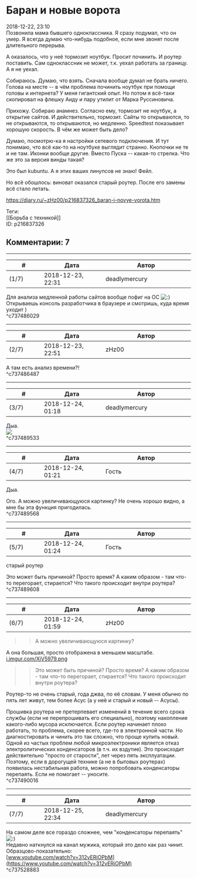 Баран и новые ворота
====================

  
2018-12-22, 23:10  
 Позвонила мама бывшего одноклассника. Я сразу подумал, что он умер. Я всегда думаю что-нибудь подобное, если мне звонят после длительного перерыва.   
   
 А оказалось, что у неё тормозит ноутбук. Просит починить. И роутер поставить. Сам одноклассник не может, т.к. уехал работать за границу. А я не уехал.   
   
 Собираюсь. Думаю, что взять. Сначала вообще думал не брать ничего. Голова на месте -- в чём проблема починить ноутбук при помощи головы и интернета? У меня гигантский опыт. Но потом я всё-таки скопировал на флешку Аиду и пару утилит от Марка Руссиновича.   
   
 Прихожу. Собираю анамнез. Согласно ему, тормозит не ноутбук, а открытие сайтов. И действительно, тормозит. Сайты то открываются, то не открываются, то открываются, но медленно. Speedtest показывает хорошую скорость. В чём же может быть дело?   
   
 Думаю, посмотрю-ка я настройки сетевого подключения. И тут понимаю, что всё как-то на ноутбуке выглядит странно. Кнопочки не те и не там. Иконки вообще другие. Вместо Пуска -- какая-то стрелка. Что же это за версия винды такая?   
   
 Это был kubuntu. А я этих ваших линупсов не знаю! Фейл.   
   
 Но всё обошлось: виноват оказался старый роутер. После его замены всё стало летать.   
  
<https://diary.ru/~zHz00/p216837326_baran-i-novye-vorota.htm>  
  
Теги:  
[[Борьба с техникой]]  
ID: p216837326  


Комментарии: 7
--------------

  


---



|         #         |              Дата              |                     Автор                     |           ID           |
| --- | --- | --- | --- |
| (1/7) | 2018-12-23, 22:31 | deadlymercury | c737486029 |

  
 Для анализа медленной работы сайтов вообще пофиг на ОС ![:)](http://static.diary.ru/picture/3.gif) Открываешь консоль разработчика в браузере и смотришь, куда время уходит )   
 ^c737486029

---



|         #         |              Дата              |                     Автор                     |           ID           |
| --- | --- | --- | --- |
| (2/7) | 2018-12-23, 22:51 | zHz00 | c737486487 |

  
 А там есть анализ времени?!   
 ^c737486487

---



|         #         |              Дата              |                     Автор                     |           ID           |
| --- | --- | --- | --- |
| (3/7) | 2018-12-24, 01:18 | deadlymercury | c737489533 |

  
 Дыа.   
 ![](https://i.imgur.com/XjV5979.png)   
 ^c737489533

---



|         #         |              Дата              |                     Автор                     |           ID           |
| --- | --- | --- | --- |
| (4/7) | 2018-12-24, 01:21 | Гость | c737489568 |

  
  Дыа.    
   
 Ого. А можно увеличивающуюся картинку? Не очень хорошо видно, а мне бы эта функция пригодилась.   
 ^c737489568

---



|         #         |              Дата              |                     Автор                     |           ID           |
| --- | --- | --- | --- |
| (5/7) | 2018-12-24, 01:24 | Гость | c737489608 |

  
  старый роутер    
   
 Это может быть причиной? Просто время? А каким образом - там что-то перегорает, стирается? Что такого происходит внутри роутера?   
 ^c737489608

---



|         #         |              Дата              |                     Автор                     |           ID           |
| --- | --- | --- | --- |
| (6/7) | 2018-12-24, 01:59 | zHz00 | c737490016 |

  
 >>А можно увеличивающуюся картинку?   
   
 А она большая, просто отображена в меньшем масштабе.  [i.imgur.com/XjV5979.png](https://i.imgur.com/XjV5979.png)    
   
 >>Это может быть причиной? Просто время? А каким образом - там что-то перегорает, стирается? Что такого происходит внутри роутера?   
   
 Роутер-то не очень старый, года джва, по её словам. У меня обычно по пять лет живут, тем более Асус (а у неё и старый и новый -- Асусы).   
   
 Прошивка роутера не претерпевает изменений в течение всего срока службы (если не перепрошивать его специально), поэтому накопление какого-либо мусора исключается. Если роутер начинает плохо работать, то проблема, скорее всего, где-то в электронной части. Но диагностировать и чинить это так сложно, что проще купить новый. Одной из частых проблем любой микроэлектроники является отказ электролитических конденсаторов (в т.ч. их вздутие). Это происходит действительно "просто от старости", лет через пять эксплуатации. Поэтому, если в дорогущей технике (а не в бытовых роутерах) появилась нестабильная работа, можно попробовать конденсаторы перепаять. Если не помогает -- уносите.   
 ^c737490016

---



|         #         |              Дата              |                     Автор                     |           ID           |
| --- | --- | --- | --- |
| (7/7) | 2018-12-25, 22:34 | deadlymercury | c737528883 |

  
 На самом деле все гораздо сложнее, чем "конденсаторы перепаять" ![:)](http://static.diary.ru/picture/3.gif)   
 Недавно наткнулся на канал мужика, который это дело как раз чинит. Образцово-показательно:   
  [www.youtube.com/watch?v=312vERiOPbM](https://www.youtube.com/watch?v=312vERiOPbM)    
 ^c737528883